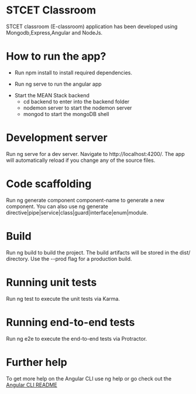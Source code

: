 # STCET Classroom
STCET classroom (E-classroom) application has been developed using Mongodb,Express,Angular and NodeJs.
# How to run the app?
* Run npm install to install required dependencies.
- Run ng serve to run the angular app
+ Start the MEAN Stack backend
  + cd backend to enter into the backend folder
  + nodemon server to start the nodemon server
  + mongod to start the mongoDB shell
# Development server
Run ng serve for a dev server. Navigate to http://localhost:4200/. The app will automatically reload if you change any of the source files.
# Code scaffolding
Run ng generate component component-name to generate a new component. You can also use ng generate directive|pipe|service|class|guard|interface|enum|module.
# Build
Run ng build to build the project. The build artifacts will be stored in the dist/ directory. Use the --prod flag for a production build.
# Running unit tests
Run ng test to execute the unit tests via Karma.
# Running end-to-end tests
Run ng e2e to execute the end-to-end tests via Protractor.
# Further help
To get more help on the Angular CLI use ng help or go check out the [Angular CLI README]("https://github.com/angular/angular-cli/blob/master/README.md")



